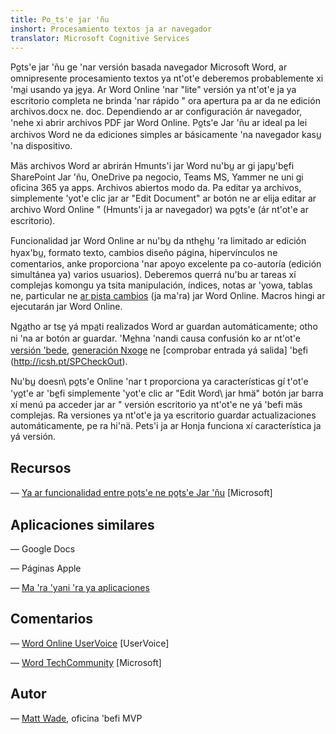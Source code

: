 ```yaml
---
title: Po̲ts'e jar 'ñu
inshort: Procesamiento textos ja ar navegador
translator: Microsoft Cognitive Services
---
```



Po̲ts'e jar 'ñu ge 'nar versión basada navegador Microsoft Word, ar omnipresente
procesamiento textos ya nt'ot'e deberemos probablemente xi 'ma̲i usando ya je̲ya. Ar Word Online
'nar \"lite\" versión ya nt'ot'e ja ya escritorio completa ne brinda 'nar rápido "
ora apertura pa ar da ne edición archivos.docx ne. doc. Dependiendo ar
ar configuración ár navegador, 'nehe xi abrir archivos PDF jar Word Online. Po̲ts'e
Jar 'ñu ar ideal pa lei archivos Word ne da ediciones simples ar
básicamente 'na navegador kasu̲ 'na dispositivo.

Mäs archivos Word ar abrirán Hmunts'i jar Word nu'bu̲ ar gi japu̲'be̲fi SharePoint
Jar 'ñu, OneDrive pa negocio, Teams MS, Yammer ne uni gi oficina
365 ya apps. Archivos abiertos modo da. Pa editar ya archivos, simplemente 'yot'e clic jar
ar \"Edit Document\" ar botón ne ar elija editar ar archivo Word Online "
(Hmunts'i ja ar navegador) wa po̲ts'e (ár nt'ot'e ar escritorio).

Funcionalidad jar Word Online ar nu'bu̲ da nthe̲hu̲ 'ra limitado ar edición hyax'bu̲,
formato texto, cambios diseño página, hipervínculos ne comentarios, anke
proporciona 'nar apoyo excelente pa co-autoría (edición simultánea ya)
varios usuarios). Deberemos querrá nu'bu ar tareas xí complejas komongu ya tsita
manipulación, índices, notas ar 'yowa, tablas ne, particular ne [ar pista
cambios](http://icansharepoint.com/version-history-isnt-track-changes/)
(ja ma'ra) jar Word Online. Macros hingi ar ejecutarán jar Word Online.

Nga̲tho ar tse̲ yá mpa̲ti realizados Word ar guardan automáticamente; otho ni 'na
ar botón ar guardar. 'Me̲hna 'nandi causa confusión ko ar nt'ot'e [versión
'bede](http://icsh.pt/VersionHistory),
[generación Nxoge](http://icsh.pt/CoAuthoring) ne [comprobar
entrada yá salida] 'be̲fi (http://icsh.pt/SPCheckOut).

Nu'bu̲ doesn\ po̲ts'e Online 'nar t proporciona ya características gí t'ot'e 'yo̲t'e ar 'be̲fi
simplemente 'yot'e clic ar \"Edit Word\ jar hmä" botón jar barra xí menú pa acceder jar ar "
versión escritorio ya nt'ot'e ne yá 'befi mäs complejas. Ra versiones
ya nt'ot'e ja ya escritorio guardar actualizaciones automáticamente, pe ra hi'nä. Pets'i ja
ar Honja funciona xí característica ja yá versión.

Recursos
---------

— [Ya ar funcionalidad entre po̲ts'e ne po̲ts'e
    Jar 'ñu](https://support.office.com/en-us/article/Differences-between-using-a-document-in-the-browser-and-in-Word-3e863ce3-e82c-4211-8f97-5b33c36c55f8)
    \[Microsoft\]

Aplicaciones similares
--------------------

— Google Docs

— Páginas Apple

— [Ma 'ra 'yani 'ra ya
    aplicaciones](https://en.wikipedia.org/wiki/List_of_word_processors#Online)

Comentarios
---------

— [Word Online UserVoice](https://word.uservoice.com/forums/271331-word-online)
    \[UserVoice\]

— [Word TechCommunity](https://techcommunity.microsoft.com/t5/Word/ct-p/Word)
    \[Microsoft\]

Autor
---------

— [Matt Wade](https://www.linkedin.com/in/thatmattwade/), oficina 'befi MVP


